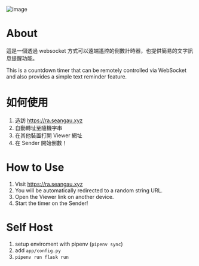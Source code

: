![image](https://github.com/user-attachments/assets/58139a50-a4a1-4b1f-b598-641be7e9b740)

# About
這是一個透過 websocket 方式可以遠端遙控的倒數計時器，也提供簡易的文字訊息提醒功能。

This is a countdown timer that can be remotely controlled via WebSocket and also provides a simple text reminder feature.

# 如何使用
1. 造訪 https://ra.seangau.xyz
2. 自動轉址至隨機字串
3. 在其他裝置打開 Viewer 網址
4. 在 Sender 開始倒數！

# How to Use
1. Visit https://ra.seangau.xyz
2. You will be automatically redirected to a random string URL.
3. Open the Viewer link on another device.
4. Start the timer on the Sender!

# Self Host
1. setup enviroment with pipenv (`pipenv sync`)
2. add `app/config.py`
3. `pipenv run flask run`
